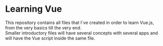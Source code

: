 # Learning Vue
This repository contains all files that I´ve created in order to learn Vue.js, from the very basics 
till the very end. <br/>
Smaller introductory files will have several concepts with several apps and will have  the Vue script inside the same file.
